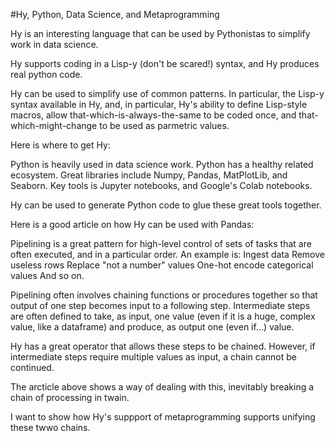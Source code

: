 #Hy, Python, Data Science, and Metaprogramming

Hy is an interesting language that can be used by Pythonistas to simplify work in data science.

Hy supports coding in a Lisp-y (don't be scared!) syntax, and Hy produces real python code.

Hy can be used to simplify use of common patterns. In particular, the Lisp-y syntax available in Hy, and, in particular, Hy's ability to define Lisp-style macros, allow that-which-is-always-the-same to be coded once, and that-which-might-change to be used as parmetric values.

Here is where to get Hy:

Python is heavily used in data science work. Python has a healthy related ecosystem. Great libraries include Numpy, Pandas, MatPlotLib, and Seaborn. Key tools is Jupyter notebooks, and Google's Colab notebooks. 

Hy can be used to generate Python code to glue these great tools together.

Here is a good article on how Hy can be used with Pandas:

Pipelining is a great pattern for high-level control of sets of tasks that are often executed, and in a particular order. An example is:
Ingest data
Remove useless rows
Replace "not a number" values
One-hot encode categorical values
And so on.

Pipelining often involves chaining functions or procedures together so that output of one step becomes input to a following step. Intermediate steps are often defined to take, as input, one value (even if it is a huge, complex value, like a dataframe) and produce, as output one (even if...) value.

Hy has a great operator that allows these steps to be chained. However, if intermediate steps require multiple values as input, a chain cannot be continued.

The arcticle above shows a way of dealing with this, inevitably breaking a chain of processing in twain.

I want to show how Hy's suppport of metaprogramming supports unifying these twwo chains.
